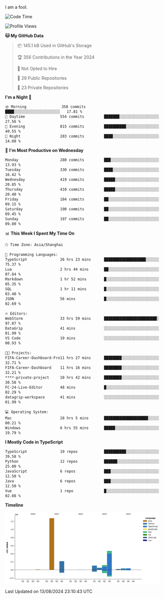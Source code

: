 I am a fool.

<!--START_SECTION:waka-->
![Code Time](http://img.shields.io/badge/Code%20Time-1%2C653%20hrs%2019%20mins-blue)

![Profile Views](http://img.shields.io/badge/Profile%20Views-5-blue)

**🐱 My GitHub Data** 

> 📦 145.1 kB Used in GitHub's Storage 
 > 
> 🏆 356 Contributions in the Year 2024
 > 
> 🚫 Not Opted to Hire
 > 
> 📜 29 Public Repositories 
 > 
> 🔑 23 Private Repositories 
 > 
**I'm a Night 🦉** 

```text
🌞 Morning                358 commits         ████░░░░░░░░░░░░░░░░░░░░░   17.81 % 
🌆 Daytime                554 commits         ███████░░░░░░░░░░░░░░░░░░   27.56 % 
🌃 Evening                815 commits         ██████████░░░░░░░░░░░░░░░   40.55 % 
🌙 Night                  283 commits         ████░░░░░░░░░░░░░░░░░░░░░   14.08 % 
```
📅 **I'm Most Productive on Wednesday** 

```text
Monday                   280 commits         ███░░░░░░░░░░░░░░░░░░░░░░   13.93 % 
Tuesday                  330 commits         ████░░░░░░░░░░░░░░░░░░░░░   16.42 % 
Wednesday                419 commits         █████░░░░░░░░░░░░░░░░░░░░   20.85 % 
Thursday                 410 commits         █████░░░░░░░░░░░░░░░░░░░░   20.40 % 
Friday                   184 commits         ██░░░░░░░░░░░░░░░░░░░░░░░   09.15 % 
Saturday                 190 commits         ██░░░░░░░░░░░░░░░░░░░░░░░   09.45 % 
Sunday                   197 commits         ██░░░░░░░░░░░░░░░░░░░░░░░   09.80 % 
```


📊 **This Week I Spent My Time On** 

```text
🕑︎ Time Zone: Asia/Shanghai

💬 Programming Languages: 
TypeScript               26 hrs 23 mins      ███████████████████░░░░░░   75.37 % 
Lua                      2 hrs 44 mins       ██░░░░░░░░░░░░░░░░░░░░░░░   07.84 % 
Markdown                 1 hr 52 mins        █░░░░░░░░░░░░░░░░░░░░░░░░   05.35 % 
SQL                      1 hr 11 mins        █░░░░░░░░░░░░░░░░░░░░░░░░   03.40 % 
JSON                     56 mins             █░░░░░░░░░░░░░░░░░░░░░░░░   02.69 % 

🔥 Editors: 
WebStorm                 33 hrs 59 mins      ████████████████████████░   97.07 % 
DataGrip                 41 mins             ░░░░░░░░░░░░░░░░░░░░░░░░░   01.99 % 
VS Code                  19 mins             ░░░░░░░░░░░░░░░░░░░░░░░░░   00.93 % 

🐱‍💻 Projects: 
FIFA-Career-Dashboard-Fro11 hrs 27 mins      ████████░░░░░░░░░░░░░░░░░   32.71 % 
FIFA-Career-Dashboard    11 hrs 16 mins      ████████░░░░░░░░░░░░░░░░░   32.21 % 
****-private-project     10 hrs 42 mins      ████████░░░░░░░░░░░░░░░░░   30.58 % 
FC-24-Live-Editor        48 mins             █░░░░░░░░░░░░░░░░░░░░░░░░   02.29 % 
datagrip-workspace       41 mins             ░░░░░░░░░░░░░░░░░░░░░░░░░   01.99 % 

💻 Operating System: 
Mac                      28 hrs 5 mins       ████████████████████░░░░░   80.21 % 
Windows                  6 hrs 55 mins       █████░░░░░░░░░░░░░░░░░░░░   19.79 % 
```

**I Mostly Code in TypeScript** 

```text
TypeScript               19 repos            ██████████░░░░░░░░░░░░░░░   39.58 % 
Python                   12 repos            ██████░░░░░░░░░░░░░░░░░░░   25.00 % 
JavaScript               6 repos             ███░░░░░░░░░░░░░░░░░░░░░░   12.50 % 
Java                     6 repos             ███░░░░░░░░░░░░░░░░░░░░░░   12.50 % 
Vue                      1 repo              █░░░░░░░░░░░░░░░░░░░░░░░░   02.08 % 
```



**Timeline**

![Lines of Code chart](https://raw.githubusercontent.com/VeejaLiu/VeejaLiu/master/assets/bar_graph.png)


 Last Updated on 13/08/2024 23:10:43 UTC
<!--END_SECTION:waka-->
